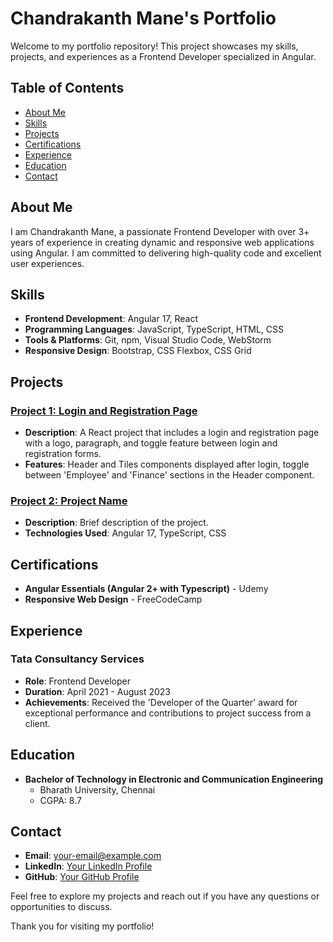 # Chandrakanth Mane's Portfolio

Welcome to my portfolio repository! This project showcases my skills, projects, and experiences as a Frontend Developer specialized in Angular.

## Table of Contents

- [About Me](#about-me)
- [Skills](#skills)
- [Projects](#projects)
- [Certifications](#certifications)
- [Experience](#experience)
- [Education](#education)
- [Contact](#contact)

## About Me

I am Chandrakanth Mane, a passionate Frontend Developer with over 3+ years of experience in creating dynamic and responsive web applications using Angular. I am committed to delivering high-quality code and excellent user experiences.

## Skills

- **Frontend Development**: Angular 17, React
- **Programming Languages**: JavaScript, TypeScript, HTML, CSS
- **Tools & Platforms**: Git, npm, Visual Studio Code, WebStorm
- **Responsive Design**: Bootstrap, CSS Flexbox, CSS Grid

## Projects

### [Project 1: Login and Registration Page](link-to-project)
- **Description**: A React project that includes a login and registration page with a logo, paragraph, and toggle feature between login and registration forms.
- **Features**: Header and Tiles components displayed after login, toggle between 'Employee' and 'Finance' sections in the Header component.

### [Project 2: Project Name](link-to-project)
- **Description**: Brief description of the project.
- **Technologies Used**: Angular 17, TypeScript, CSS

## Certifications

- **Angular Essentials (Angular 2+ with Typescript)** - Udemy
- **Responsive Web Design** - FreeCodeCamp

## Experience

### Tata Consultancy Services
- **Role**: Frontend Developer
- **Duration**: April 2021 - August 2023
- **Achievements**: Received the 'Developer of the Quarter' award for exceptional performance and contributions to project success from a client.

## Education

- **Bachelor of Technology in Electronic and Communication Engineering**
  - Bharath University, Chennai
  - CGPA: 8.7

## Contact

- **Email**: [your-email@example.com](mailto:chandrakanthmane84@example.com)
- **LinkedIn**: [Your LinkedIn Profile](https://www.linkedin.com/in/chandrakanthmane)
- **GitHub**: [Your GitHub Profile](https://github.com/chandrakanthmane)

Feel free to explore my projects and reach out if you have any questions or opportunities to discuss.

Thank you for visiting my portfolio!
